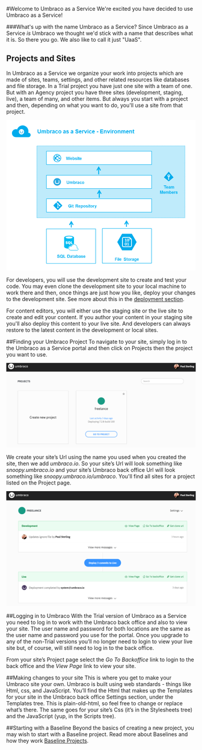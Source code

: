 #Welcome to Umbraco as a Service
We're excited you have decided to use Umbraco as a Service!

###What's up with the name Umbraco as a Service?
Since Umbraco as a Service _is_ Umbraco we thought we'd stick with a name that describes what it is. So there you go. We also like to call it just "UaaS".

## Projects and Sites
In Umbraco as a Service we organize your work into projects which are made of sites, teams, settings, and other related resources like databases and file storage. In a Trial project you have just one site with a team of one. But with an Agency project you have three sites (development, staging, live), a team of many, and other items.  But always you start with a project and then, depending on what you want to do, you'll use a site from that project.

![environment](images/environment.png)

For developers, you will use the development site to create and test your code.  You may even clone the development site to your local machine to work there and then, once things are just how you like, deploy your changes to the development site.  See more about this in the [deployment section](/Deployment/index.md).

For content editors, you will either use the staging site or the live site to create and edit your content.  If you author your content in your staging site you'll also deploy this content to your live site.  And developers can always restore to the latest content in the development or local sites.

##Finding your Umbraco Project
To navigate to your site, simply log in to the Umbraco as a Service portal and then click on Projects then the project you want to use.

![dashboard](images/Dashboard.PNG)

We create your site’s Url using the name you used when you created the site, then we add _umbraco.io_.  So your site’s Url will look something like _snoopy.umbraco.io_ and your site’s Umbraco back office Url will look something like _snoopy.umbraco.io/umbraco_.  You'll find all sites for a project listed on the Project page.

![project](images/Project.PNG)

##Logging in to Umbraco
With the Trial version of Umbraco as a Service you need to log in to work with the Umbraco back office and also to view your site. The user name and password for both locations are the same as the user name and password you use for the portal. Once you upgrade to any of the non-Trial versions you’ll no longer need to login to view your live site but, of course, will still need to log in to the back office.

From your site’s Project page select the *Go To Backoffice* link to login to the back office and the *View Page* link to view your site.

##Making changes to your site
This is where you get to make your Umbraco site your own. Umbraco is built using web standards - things like Html, css, and JavaScript. You’ll find the Html that makes up the Templates for your site in the Umbraco back office Settings section, under the Templates tree. This is plain-old-html, so feel free to change or replace what’s there. The same goes for your site’s Css (it’s in the Stylesheets tree) and the JavaScript (yup, in the Scripts tree).

##Starting with a Baseline
Beyond the basics of creating a new project, you may wish to start with a Baseline project. Read more about Baselines and how they work [Baseline Projects](baselines.md).
